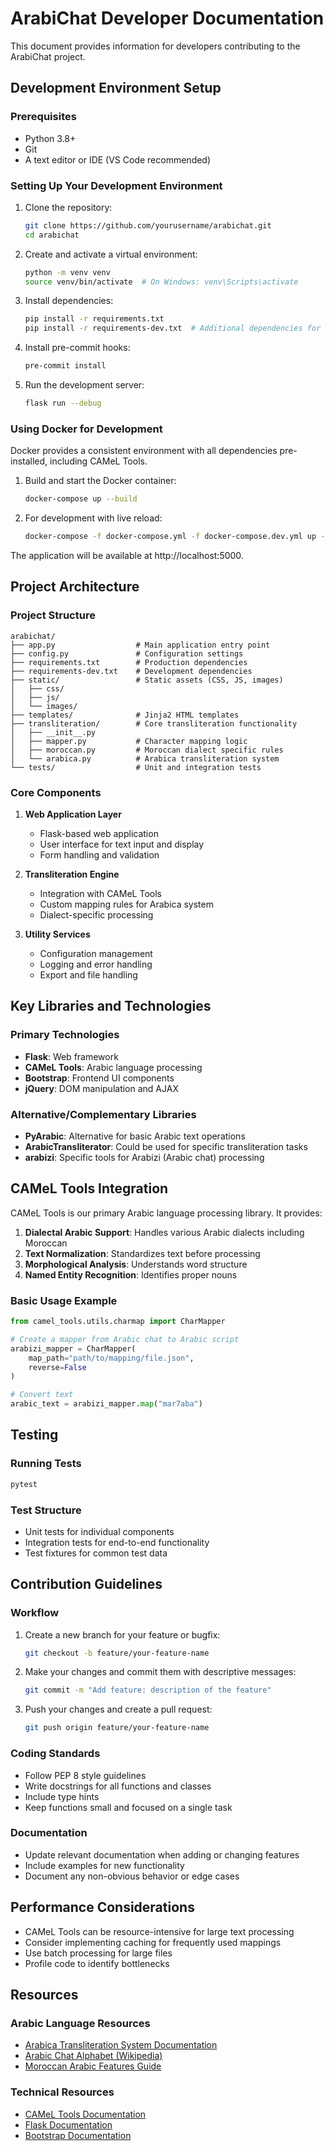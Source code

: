 # ArabiChat Developer Documentation

This document provides information for developers contributing to the ArabiChat project.

## Development Environment Setup

### Prerequisites

- Python 3.8+
- Git
- A text editor or IDE (VS Code recommended)

### Setting Up Your Development Environment

1. Clone the repository:
   ```bash
   git clone https://github.com/yourusername/arabichat.git
   cd arabichat
   ```

2. Create and activate a virtual environment:
   ```bash
   python -m venv venv
   source venv/bin/activate  # On Windows: venv\Scripts\activate
   ```

3. Install dependencies:
   ```bash
   pip install -r requirements.txt
   pip install -r requirements-dev.txt  # Additional dependencies for development
   ```

4. Install pre-commit hooks:
   ```bash
   pre-commit install
   ```

5. Run the development server:
   ```bash
   flask run --debug
   ```

### Using Docker for Development

Docker provides a consistent environment with all dependencies pre-installed, including CAMeL Tools.

1. Build and start the Docker container:
   ```bash
   docker-compose up --build
   ```

2. For development with live reload:
   ```bash
   docker-compose -f docker-compose.yml -f docker-compose.dev.yml up --build
   ```

The application will be available at http://localhost:5000.

## Project Architecture

### Project Structure

```
arabichat/
├── app.py                  # Main application entry point
├── config.py               # Configuration settings
├── requirements.txt        # Production dependencies
├── requirements-dev.txt    # Development dependencies
├── static/                 # Static assets (CSS, JS, images)
│   ├── css/
│   ├── js/
│   └── images/
├── templates/              # Jinja2 HTML templates
├── transliteration/        # Core transliteration functionality
│   ├── __init__.py
│   ├── mapper.py           # Character mapping logic
│   ├── moroccan.py         # Moroccan dialect specific rules
│   └── arabica.py          # Arabica transliteration system
└── tests/                  # Unit and integration tests
```

### Core Components

1. **Web Application Layer**
   - Flask-based web application
   - User interface for text input and display
   - Form handling and validation

2. **Transliteration Engine**
   - Integration with CAMeL Tools
   - Custom mapping rules for Arabica system
   - Dialect-specific processing

3. **Utility Services**
   - Configuration management
   - Logging and error handling
   - Export and file handling

## Key Libraries and Technologies

### Primary Technologies

- **Flask**: Web framework
- **CAMeL Tools**: Arabic language processing
- **Bootstrap**: Frontend UI components
- **jQuery**: DOM manipulation and AJAX

### Alternative/Complementary Libraries

- **PyArabic**: Alternative for basic Arabic text operations
- **ArabicTransliterator**: Could be used for specific transliteration tasks
- **arabizi**: Specific tools for Arabizi (Arabic chat) processing

## CAMeL Tools Integration

CAMeL Tools is our primary Arabic language processing library. It provides:

1. **Dialectal Arabic Support**: Handles various Arabic dialects including Moroccan
2. **Text Normalization**: Standardizes text before processing
3. **Morphological Analysis**: Understands word structure
4. **Named Entity Recognition**: Identifies proper nouns

### Basic Usage Example

```python
from camel_tools.utils.charmap import CharMapper

# Create a mapper from Arabic chat to Arabic script
arabizi_mapper = CharMapper(
    map_path="path/to/mapping/file.json",
    reverse=False
)

# Convert text
arabic_text = arabizi_mapper.map("mar7aba")
```

## Testing

### Running Tests

```bash
pytest
```

### Test Structure

- Unit tests for individual components
- Integration tests for end-to-end functionality
- Test fixtures for common test data

## Contribution Guidelines

### Workflow

1. Create a new branch for your feature or bugfix:
   ```bash
   git checkout -b feature/your-feature-name
   ```

2. Make your changes and commit them with descriptive messages:
   ```bash
   git commit -m "Add feature: description of the feature"
   ```

3. Push your changes and create a pull request:
   ```bash
   git push origin feature/your-feature-name
   ```

### Coding Standards

- Follow PEP 8 style guidelines
- Write docstrings for all functions and classes
- Include type hints
- Keep functions small and focused on a single task

### Documentation

- Update relevant documentation when adding or changing features
- Include examples for new functionality
- Document any non-obvious behavior or edge cases

## Performance Considerations

- CAMeL Tools can be resource-intensive for large text processing
- Consider implementing caching for frequently used mappings
- Use batch processing for large files
- Profile code to identify bottlenecks

## Resources

### Arabic Language Resources

- [Arabica Transliteration System Documentation](docs/arabica_system.pdf)
- [Arabic Chat Alphabet (Wikipedia)](https://en.wikipedia.org/wiki/Arabic_chat_alphabet)
- [Moroccan Arabic Features Guide](docs/moroccan_features.md)

### Technical Resources

- [CAMeL Tools Documentation](https://camel-tools.readthedocs.io/)
- [Flask Documentation](https://flask.palletsprojects.com/)
- [Bootstrap Documentation](https://getbootstrap.com/docs/)
